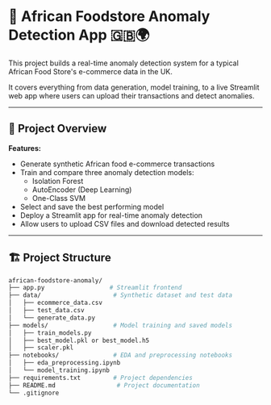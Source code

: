 # 🛒 African Foodstore Anomaly Detection App 🇬🇧🌍

This project builds a real-time anomaly detection system for a typical African Food Store's e-commerce data in the UK.

It covers everything from data generation, model training, to a live Streamlit web app where users can upload their transactions and detect anomalies.

---

## 🚀 Project Overview

**Features:**
- Generate synthetic African food e-commerce transactions
- Train and compare three anomaly detection models:
  - Isolation Forest
  - AutoEncoder (Deep Learning)
  - One-Class SVM
- Select and save the best performing model
- Deploy a Streamlit app for real-time anomaly detection
- Allow users to upload CSV files and download detected results

---

## 🏗 Project Structure

```bash
african-foodstore-anomaly/
├── app.py                  # Streamlit frontend
├── data/                    # Synthetic dataset and test data
│   ├── ecommerce_data.csv
│   ├── test_data.csv
│   └── generate_data.py
├── models/                  # Model training and saved models
│   ├── train_models.py
│   ├── best_model.pkl or best_model.h5
│   ├── scaler.pkl
├── notebooks/               # EDA and preprocessing notebooks
│   ├── eda_preprocessing.ipynb
│   └── model_training.ipynb
├── requirements.txt         # Project dependencies
├── README.md                 # Project documentation
└── .gitignore
